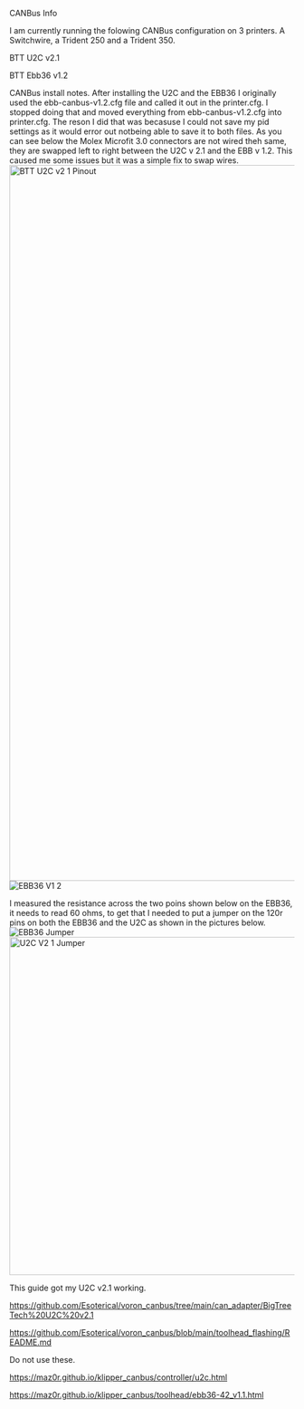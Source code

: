 CANBus Info

I am currently running the folowing CANBus configuration on 3 printers.  A Switchwire, a Trident 250 and a Trident 350.

BTT U2C v2.1 

BTT Ebb36 v1.2


CANBus install notes.
After installing the U2C and the EBB36 I originally used the ebb-canbus-v1.2.cfg file and called it out in the printer.cfg.  I stopped doing that and moved everything from ebb-canbus-v1.2.cfg into printer.cfg.  The reson I did that was becasuse I could not save my pid settings as it would error out notbeing able to save it to both files.
As you can see below the Molex Microfit 3.0 connectors are not wired theh same, they are swapped left to right between the U2C v 2.1 and the EBB v 1.2.  This caused me some issues but it was a simple fix to swap wires.
<img width="1264" alt="BTT U2C v2 1 Pinout" src="https://user-images.githubusercontent.com/113078228/199635790-d2f7435b-05f7-4dbd-9f8a-3a08b027d211.png">
![EBB36 V1 2](https://user-images.githubusercontent.com/113078228/199635803-ddfac164-213e-4a69-9fc9-5bd4276daa11.png)

I measured the resistance across the two poins shown below on the EBB36, it needs to read 60 ohms, to get that I needed to put a jumper on the 120r pins on both the EBB36 and the U2C as shown in the pictures below.
![EBB36 Jumper](https://user-images.githubusercontent.com/113078228/199636533-a315baf0-b6bd-46d7-892d-554a1c7ace69.jpg)
<img width="597" alt="U2C V2 1 Jumper" src="https://user-images.githubusercontent.com/113078228/199636545-58b72a53-d772-4f0d-9bb3-ee75bcbf4814.png">

This guide got my U2C v2.1 working.

https://github.com/Esoterical/voron_canbus/tree/main/can_adapter/BigTreeTech%20U2C%20v2.1

https://github.com/Esoterical/voron_canbus/blob/main/toolhead_flashing/README.md


Do not use these.

https://maz0r.github.io/klipper_canbus/controller/u2c.html

https://maz0r.github.io/klipper_canbus/toolhead/ebb36-42_v1.1.html
